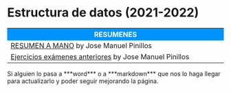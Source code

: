 # Estructura de datos (2021-2022)



<table>  
	<tr style="background-color: rgb(0, 147, 255);">
    	<th width="60%" style="color:#FFFFFF">RESUMENES</th>
	</tr>   
    <tr>
		<td><a href="Resumenes/Estructura de datos.pdf">RESUMEN A MANO</a> by Jose Manuel Pinillos</td>
    </tr>
    <tr>
		<td><a href="Resumenes/Ejercicios exámenes.pdf">Ejercicios exámenes anteriores</a> by Jose Manuel Pinillos</td>
    </tr>     
</table>
Si alguien lo pasa a ***word*** o a ***markdown*** que nos lo haga llegar para actualizarlo y poder seguir mejorando la página.
